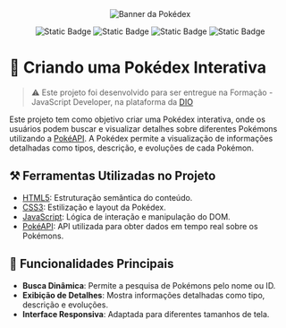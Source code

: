<div align="center">
  <img src="https://archives.bulbagarden.net/media/upload/thumb/1/10/0479Rotom-Pok%C3%A9dex.png/220px-0479Rotom-Pok%C3%A9dex.png" alt="Banner da Pokédex" title="Banner da Pokédex">
</div>

<div align="center">
  
![Static Badge](https://img.shields.io/badge/HTML5-orange?style=flat&logo=html5&logoColor=%23ffffff&labelColor=%23222222&color=%23ffffff)
![Static Badge](https://img.shields.io/badge/CSS3-blue?style=flat&logo=css3&logoColor=%23ffffff&labelColor=%23222222&color=%23555555)
![Static Badge](https://img.shields.io/badge/JavaScript-yellow?style=flat&logo=javascript&logoColor=%23ffffff&labelColor=%23222222&color=%23ffdb58)
![Static Badge](https://img.shields.io/badge/PokéAPI-crimson?style=flat&logo=pokemon&logoColor=%23ffffff&labelColor=%23222222&color=%23DC143C)

</div>

# 🐾 Criando uma Pokédex Interativa 

> ⚠️ Este projeto foi desenvolvido para ser entregue na Formação - JavaScript Developer, na plataforma da [DIO](https://www.dio.me/)

Este projeto tem como objetivo criar uma Pokédex interativa, onde os usuários podem buscar e visualizar detalhes sobre diferentes Pokémons utilizando a [PokéAPI](https://pokeapi.co/). A Pokédex permite a visualização de informações detalhadas como tipos, descrição, e evoluções de cada Pokémon.

## ⚒️ Ferramentas Utilizadas no Projeto 
- [HTML5](https://developer.mozilla.org/en-US/docs/Web/HTML): Estruturação semântica do conteúdo.
- [CSS3](https://developer.mozilla.org/en-US/docs/Web/CSS): Estilização e layout da Pokédex.
- [JavaScript](https://developer.mozilla.org/en-US/docs/Web/JavaScript): Lógica de interação e manipulação do DOM.
- [PokéAPI](https://pokeapi.co/): API utilizada para obter dados em tempo real sobre os Pokémons.


## 📌 Funcionalidades Principais

- **Busca Dinâmica**: Permite a pesquisa de Pokémons pelo nome ou ID.
- **Exibição de Detalhes**: Mostra informações detalhadas como tipo, descrição e evoluções.
- **Interface Responsiva**: Adaptada para diferentes tamanhos de tela.
